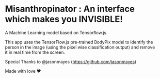# Misanthropinator : An interface which makes you INVISIBLE!

A Machine Learning model based on Tensorflow.js.

This app uses the TensorFlow.js pre-trained BodyPix model to identify the person in the image (using the pixel wise classification output) and remove it in real time from the screen.


Special Thanks to @jasonmayes (https://github.com/jasonmayes)

Made with love ♥

